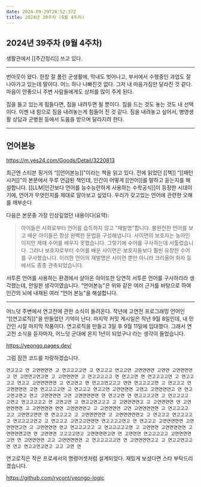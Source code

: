 ```yaml
---
date: 2024-09-29T20:52:37Z
title: 2024년 39주차 (9월 4주차)
---
```


## 2024년 39주차 (9월 4주차)

생활관에서 [[주간정리]] 쓰고 있다.

---

번아웃이 왔다. 한창 잘 풀린 군생활에, 막내도 벗어나고, 부서에서 수행중인 과업도 잘 나아가고 있는데 말이다. 어느 하나 나빠진것 없다. 그저 내 마음가짐만 달라진 것 같다. 마음이 안좋으니 주변 사람들에게도 상처를 많이 주게 된다.

짐을 들고 있는게 힘들다면, 짐을 내려두면 될 뿐이다. 짐을 드는 것도 놓는 것도 내 선택이다. 이젠 내 힘으로 짐을 내려놓는게 힘들어 진 것 같다. 짐을 내려놓고 싶어서, 병영생활 상담과 군병원 등에서 도움을 받으며 달라지려 한다.

---

## 언어본능

https://m.yes24.com/Goods/Detail/3220813

최근엔 스티븐 핑거의 “[[언어본능]]"이라는 책을 읽고 있다. 전에 읽었던 [[책]] “[[패턴 시커]]”의 본문에서 두루 언급된 책인데, 인간이 어떻게 [[언어]]를 말하고 듣는지를 해설합니다. [[LLM|인간보다 언어를 능수능란하게 사용하는 수학공식]]이 등장한 시대이기에, 언어가 무엇인지를 제대로 알아보고 싶었다. 우리가 갖고있는 언어에 관련한 오해를 깨부순다

다음은 본문중 가장 인상깊었던 내용이다(요약):

> 아이들은 사회로부터 언어를 습득하지 않고 “재발명"합니다. 불완전한 언어를 보고 배운 아이들은 항상 완벽한 문법을 구성해냅니다. 사이먼의 보호자는 농아인이지만 제때 수어를 배우지 못했습니다. 그렇기에 수어를 구사하는데 서툴렀습니다. 그러나 보호자로부터 수어를 배운 사이먼은 보호자들보다 훨씬 유창한 수어를 구사했습니다. 이러한 언어의 재발명은 사이먼 뿐만 아니라 크리올어 화자 등에서도 종종 관측되었습니다.

서투른 언어를 사용하는 환경에서 살아온 아이또한 당연히 서투른 언어를 구사하리라 생각했는데, 안일한 생각이였습니다. “언어본능"은 위와 같은 여러 근거를 바탕으로 하여 인간의 뇌에 내재된 여러 “언어 본능"을 해설합니다.

---

어느덧 주변에서 연고전에 관한 소식이 들려온다. 작년에 고연전 프로그래밍 언어인 “[[연고로직]]"을 만들었던 기억이 난다. 마지막 커밋 게시일은 작년 9월 8일인데, 내 민간인 시절 마지막 작품이다. 연고로직을 만들고 3일 후 9월 11일에 입대했다. 그래서 연고전 소식을 듣자마자, 어느덧 군대에 온지 1년이 되었구나 라는 생각이 들었습니다.

https://yeongo.pages.dev/

그럼 잠깐 코드를 자랑하겠습니다.

```
연고고고 연 고연연연연 고 연고고고고연 고 연고고고 연고고연 고연연연연 고연연 고연연연연고 연 고연연고연고연 고 고연연연연 고 연고고고고고 연 연고고연 연 연고고고고연 고 연고고고고 연고고 고연연연연연 고 연고연고 연 연고고연고고고 연연 연고고고고연 고 연고고고 연 고연연연연 고연 연고고고고연 고 연고고고 연고고연 고연연연연 고연고 고연연연연고 연 연고고연고연고 연고 고연연연연 고연 고연연연연연 연 연고고연 연 연고고고고연 고 연고고고고 고연고 연고고고고고 연 고연고연 고 연고고연고고고 고 고연연연연고 고 고연연연연 연 고연연연연연 고 고연연연연 연연 고연연연연고 고 고연연연연 고연 고연연연연연 고 연고고고고 고고 고연연고연연 연 연고고고고 고 고연연연연연 고 고연연연연연고 고 연고고고 연고고고고고 연고고고고연고 고 연고고고 고연고고연연연 연고고고고연고 연 연고고고 고연연연연연 고연연연연고연 고 고연연연연 연고 연고고고고고 고 연고고고고고연 고 고연연연 고연연연연연 고연연연연고연 연 고연연연 고고고고연고 고연연연연고연 연 고연연연 연고고고고고 고연연연연고연 연 고연연연연 고고 고연연연연연 고 연고고고고고연 연 고연연연연고고 고 연고고연고고연 연고 연고고연고연고 고고 고연 연
```

연고로직은 작은 프로세서의 명령어셋처럼 설계되었다. 재밌게 보셨다면 스타 부탁드리겠습니다.

https://github.com/rycont/yeongo-logic